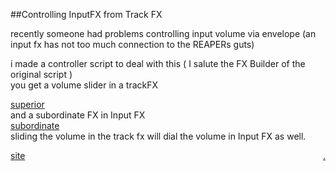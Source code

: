 ##Controlling InputFX from Track FX

recently someone had problems controlling input volume via envelope (an input fx has not too much connection to the REAPERs guts)  

i made a controller script to deal with this  ( I salute the FX Builder of the original script )  
you get a volume slider in a trackFX  

[superior](scripts/VolumePan_Smoother_v5_special_superior)  
and a subordinate FX in Input FX  
[subordinate](scripts/VolumePan_Smoother_v5_special_subordinate)  
sliding the volume in the track fx will dial the volume in Input FX as well.  

<a href="https://bobobo-git.github.io/REAPER/">site</a><a style="float:right;" href="https://github.com/bobobo-git/REAPER/">.</a>
